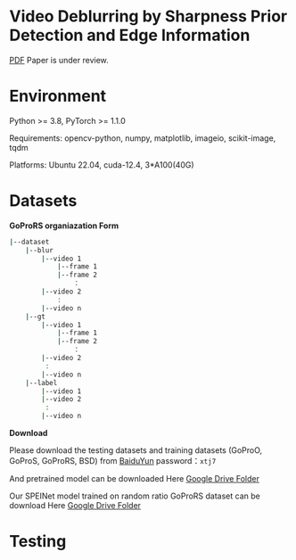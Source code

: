 # Video Deblurring by Sharpness Prior Detection and Edge Information
[PDF](https://arxiv.org/abs/2501.12246)    Paper is under review.

# Environment
Python >= 3.8, PyTorch >= 1.1.0

Requirements: opencv-python, numpy, matplotlib, imageio, scikit-image, tqdm

Platforms: Ubuntu 22.04, cuda-12.4, 3*A100(40G)

# Datasets
**GoProRS organiazation Form**
```bash
|--dataset
    |--blur  
        |--video 1
            |--frame 1
            |--frame 2
                ：  
        |--video 2
            :
        |--video n
    |--gt
        |--video 1
            |--frame 1
            |--frame 2
                ：  
        |--video 2
         :
        |--video n
    |--label
        |--video 1
        |--video 2
         :
        |--video n
```
**Download**

Please download the testing datasets and training datasets (GoProO, GoProS, GoProRS, BSD) from [BaiduYun](https://pan.baidu.com/s/1HCtfDtz35fl-ihlvhRFugQ?pwd=xtj7) password：`xtj7`

And pretrained model can be downloaded Here [Google Drive Folder](https://drive.google.com/drive/folders/17gJkfAGVcBiLU50wBfueLrQHMj9J2Fev?dmr=1&ec=wgc-drive-globalnav-goto)

Our SPEINet model trained on random ratio GoProRS dataset can be download Here [Google Drive Folder](https://drive.google.com/drive/folders/1AfAH4Fmj1DE0tcxOCMssCqCWuIcptkBI?dmr=1&ec=wgc-drive-globalnav-goto)

# Testing
```bash
